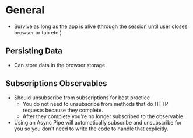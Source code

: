 # General

- Survive as long as the app is alive (through the session until user closes browser or tab etc.)

## Persisting Data

- Can store data in the browser storage

## Subscriptions Observables

- Should unsubscribe from subscriptions for best practice
  - You do not need to unsubscribe from methods that do HTTP requests because they complete.
  - After they complete you're no longer subscribed to the observable.
- Using an Async Pipe will automatically subscribe and unsubscribe for you so you don't need to write the code to handle that explicitly.
